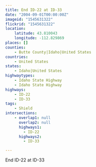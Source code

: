 ```yaml
---
title: End ID-22 at ID-33
date: "2004-09-01T00:00:00Z"
imageid: "1545631322"
flickrid: "1545631322"
location:
    latitude: 43.810043
    longitude: -112.829869
places: []
counties:
    - Butte County|Idaho|United States
countries:
    - United States
states:
    - Idaho|United States
highwaytypes:
    - Idaho State Highway
    - Idaho State Highway
highways:
    - ID-22
    - ID-33
tags:
    - Shield
intersections:
    - overlap1: null
      overlap2: null
      highways1:
        - ID-22
      highways2:
        - ID-33

---
```

End ID-22 at ID-33